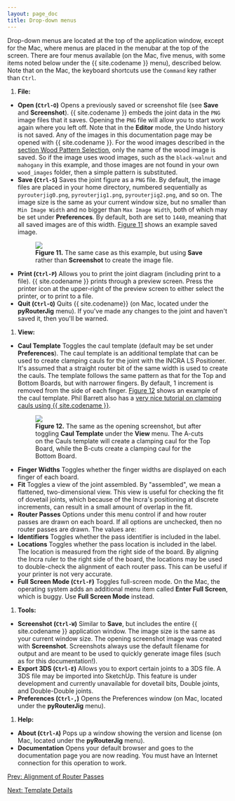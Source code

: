 ```yaml
---
layout: page_doc
title: Drop-down menus
---
```


Drop-down menus are located at the top of the application window, except for
the Mac, where menus are placed in the menubar at the top of the screen.
There are four menus available (on the Mac, five menus, with some items noted
below under the {{ site.codename }} menu), described below.
Note that on the Mac, the keyboard shortcuts use the `Command` key rather than `Ctrl`.

1. <b>File:</b>
*  <b>Open (`Ctrl-O`)</b> Opens a previously saved or screenshot file (see
   <b>Save</b> and <b>Screenshot</b>).
   {{ site.codename }} embeds the joint data in the `PNG` image files that it
   saves.  Opening the `PNG` file will allow you to start work again where you
   left off.  Note that in the <b>Editor</b> mode, the Undo history is
   not saved.   Any of the images in this documentation page may be opened with
   {{ site.codename }}.  For the wood images described in the
   <a href="{{ site.baseurl }}/wood_patterns/">section Wood Pattern Selection</a>,
   only the name of the wood image is saved.  So
   if the image uses wood images, such as the `black-walnut` and `mahogany` in
   <a data-featherlight="{{ site.baseurl }}/images/dd_screen_shot.png">this
   example</a>,  and those images are not found
   in your own `wood_images` folder, then a simple pattern is substituted.
*  <b>Save (`Ctrl-S`)</b> Saves the joint figure as a `PNG` file.  By
   default, the image files are placed in your home directory, numbered sequentially as
   `pyrouterjig0.png`, `pyrouterjig1.png`, `pyrouterjig2.png`, and so on.  The
   image size is the same as your current window size, but no smaller than
   `Min Image Width` and no bigger than `Max Image Width`, both of which 
   may be set under <b>Preferences</b>.  By default, both are
   set to `1440`, meaning that all saved images are of this width.
   [Figure 11](#figure11) shows an example saved image.
   <figure class="zoomable">
   <a name="figure11">
   <img src="{{ site.baseurl }}/images/dd_fig.png">
   </a>
   <figcaption>
   <b>Figure 11.</b> The same case as
   <a data-featherlight="{{ site.baseurl }}/images/dd_screen_shot.png">this
   example</a>, but using <b>Save</b> rather than
   <b>Screenshot</b> to create the image file.
   </figcaption>
   </figure>
*  <b>Print (`Ctrl-P`)</b> Allows you to print the joint diagram (including print
   to a file). {{ site.codename }} prints through a preview screen.  Press the printer icon
   at the upper-right of the preview screen to either select the printer, or to
   print to a file.
*  <b>Quit (`Ctrl-Q`)</b> Quits {{ site.codename}} (on Mac, located under the <b>pyRouterJig</b> menu).  If you\'ve made any changes
   to the joint and haven\'t saved it, then you\'ll be warned.
1. <b>View:</b>
*  <b>Caul Template</b> <a name="view-caul-template"></a>
   Toggles the caul template (default may be set under <b>Preferences</b>). The caul template is an
   additional template that can be used to create clamping cauls for the
   joint with the INCRA LS Positioner.  It's assumed that a straight router bit of the
   same width is used to create the cauls.  The template follows the same pattern as that for the
   Top and Bottom Boards, but with narrower fingers.  By default, 1
   increment is removed from the side of each finger. [Figure 12](#figure12)
   shows an example of the caul template.  Phil Barrett also has a [very nice
   tutorial on clamping cauls using {{ site.codename }}](http://philliplynebarrett.wix.com/philsbunker#!creating-box-joint-cauls/q2r7v).
   <figure class="zoomable">
   <a name="figure12">
   <img src="{{ site.baseurl }}/images/caul_screen_shot.png">
   </a>
   <figcaption>
   <b>Figure 12.</b> The same as 
   <a data-featherlight="{{ site.baseurl }}/images/opening_screen_shot.png">the
   opening screenshot</a>, but after toggling <b>Caul
   Template</b> under the <b>View</b> menu.  The A-cuts on the Cauls template
   will create a clamping caul for the Top Board, while the B-cuts create a
   clamping caul for the Bottom Board.
   </figcaption>
   </figure>
*  <b>Finger Widths</b> Toggles whether the finger widths are displayed on
   each finger of each board.
*  <b>Fit</b> Toggles a view of the joint assembled.  By "assembled", we mean
a flattened, two-dimensional view.  This view is useful for checking the fit
of dovetail joints, which because of the Incra's positioning at discrete
increments, can result in a small amount of overlap in the fit.
*  <b>Router Passes</b>  <a name="view-router-passes"></a>Options under this menu control if and how router
   passes are drawn on each board.  If all options are unchecked, then no router
   passes are drawn.  The values are:
  *  <b>Identifiers</b> Toggles whether the pass identifier is included in the label.
  *  <b>Locations</b> Toggles whether the pass location is included in the
     label.  The location is measured from the right side of the board.  By
     aligning the Incra ruler to the right side of the board, the locations may
     be used to double-check the alignment of each router pass.  This can be
     useful if your printer is not very accurate.
*  <b>Full Screen Mode (`Ctrl-F`)</b> Toggles full-screen mode.  On the Mac,
the operating system adds an additional menu item called <b>Enter Full Screen</b>,
which is buggy.  Use <b>Full Screen Mode</b> instead.
1. <b>Tools:</b>
*  <b>Screenshot (`Ctrl-W`)</b> Similar to <b>Save</b>, but includes the entire
   {{ site.codename }} application window.  The image size is the same as your
   current window size.  <a data-featherlight="{{ site.baseurl }}/images/opening_screen_shot.png">
   The opening screenshot image</a> was created with
   <b>Screenshot</b>.  Screenshots always use the default filename for output and
   are meant to be used to quickly generate image files (such as for this documentation!).
*  <b>Export 3DS (`Ctrl-E`)</b> Allows you to export certain joints to a 3DS
   file.  A 3DS file may be imported into SketchUp.  This feature is under
   development and currently unavailable for dovetail bits, Double joints, and
   Double-Double joints.
*  <b>Preferences (`Ctrl-,`)</b> Opens the Preferences window (on Mac, located under the <b>pyRouterJig</b> menu).
1. <b>Help:</b>
*  <b>About (`Ctrl-A`)</b> Pops up a window showing the version and license (on Mac, located under the <b>pyRouterJig</b> menu).
*  <b>Documentation</b> Opens your default browser and goes to the
   documentation page you are now reading.  You must have an Internet connection for
   this operation to work.

<div id="textbox">
  <p class="alignleft">
    <a href="{{ site.baseurl }}/alignment/">Prev: Alignment of Router Passes</a>
  </p>
  <p class="alignright">
    <a href="{{ site.baseurl }}/template/">Next: Template Details</a>
  </p>
</div>
<div style="clear: both;"></div>

